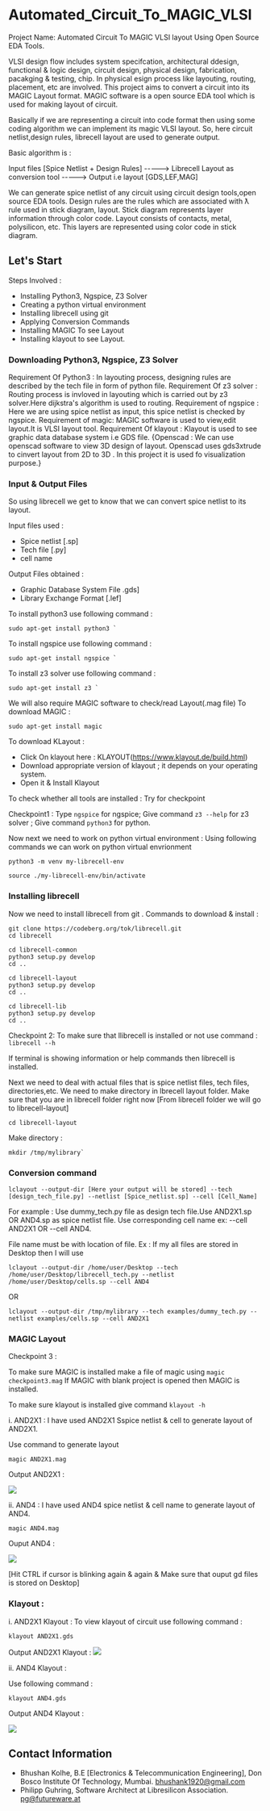 # Automated_Circuit_To_MAGIC_VLSI
Project Name: Automated Circuit To MAGIC VLSI layout Using Open Source EDA Tools.

VLSI design flow includes system specifcation, architectural ddesign, functional & logic design, circuit design, physical design, fabrication, pacakging & testing, chip. In physical esign process like  layouting, routing, placement, etc are involved.
This project aims to convert a circuit into its MAGIC Layout format. MAGIC software is a open source EDA tool which is used for making layout of circuit. 

Basically if we are representing a circuit into code format then using some coding algorithm we can implement its magic VLSI layout.
So, here circuit netlist,design rules, librecell layout are used to generate output.

Basic algorithm is :  


Input files [Spice Netlist + Design Rules]   ----->   Librecell Layout as conversion tool    ----->    Output i.e layout [GDS,LEF,MAG]

We can generate spice netlist of any circuit using circuit design tools,open source EDA tools. Design rules are the rules which are associated with ƛ rule used in stick diagram, layout. Stick diagram represents layer information through color code. Layout consists of contacts, metal, polysilicon, etc. This layers are represented using color code in stick diagram.

## Let's Start

Steps Involved : 

- Installing Python3, Ngspice, Z3 Solver
- Creating a python virtual environment
- Installing librecell using git
- Applying Conversion Commands
- Installing MAGIC To see Layout
- Installing klayout to see Layout.



### Downloading Python3, Ngspice, Z3 Solver 



Requirement Of Python3 : In layouting process, designing rules are described by the tech file in form of python file.
Requirement Of z3 solver : Routing process is invloved in layouting which is carried out by z3 solver.Here dijkstra's algorithm is used to routing.
Requirement of ngspice : Here we are using spice netlist as input, this spice netlist is checked by ngspice.
Requirement of magic: MAGIC software is used to view,edit layout.It is VLSI layout tool.
Requirement Of klayout : Klayout is used to see graphic data database system i.e GDS file.
{Openscad : We can use openscad software to view 3D design of layout. Openscad uses gds3xtrude to cinvert layout from 2D to 3D . In this project it is used fo visualization purpose.}

### Input & Output Files
 
 So using librecell we get to know that we can convert spice netlist to its layout.
 
 Input files used :   
 - Spice netlist [.sp]
 - Tech file [.py]
 - cell name
     
     
     
 Output Files obtained :  
 - Graphic Database System File .gds]
 - Library Exchange Format [.lef]

To install python3 use following command :
```
sudo apt-get install python3 `

```

To install ngspice use following command :
``` 
sudo apt-get install ngspice `
```

To install z3 solver use following command : 
``` 
sudo apt-get install z3 `
```

We will also require MAGIC software to check/read Layout(.mag file)
To download MAGIC :

```
sudo apt-get install magic
```

 To download KLayout :
- Click On klayout here  :  KLAYOUT(https://www.klayout.de/build.html)
- Download appropriate version of klayout ; it depends on your operating system.
- Open it & Install Klayout



To check whether all tools are installed : Try for checkpoint

Checkpoint1 : Type `ngspice` for ngspice; Give command `z3 --help` for z3 solver ; Give command `python3` for python.

Now next we need to work on python virtual environment :
Using following commands we can work on python virtual envrionment

```
python3 -m venv my-librecell-env

source ./my-librecell-env/bin/activate
```
### Installing librecell

Now we need to install librecell from git .
Commands to download & install :
```
git clone https://codeberg.org/tok/librecell.git
cd librecell
```

```
cd librecell-common
python3 setup.py develop
cd ..
```

```
cd librecell-layout
python3 setup.py develop
cd ..
```

```
cd librecell-lib
python3 setup.py develop
cd ..
```

Checkpoint 2: 
To make sure that llibrecell is installed or not use command :
`librecell --h`

If terminal is showing information or help commands then librecell is installed.

Next we need to deal with actual files that is spice netlist files, tech files, directories,etc.
 We need to make directory in lbrecell layout folder.
 Make sure that you are in librecell folder right now [From librecell folder we will go to librecell-layout]
 
 `cd librecell-layout`
 
 Make directory :
 
 ```
 mkdir /tmp/mylibrary`
 ```
 
 ### Conversion command
 
 ```
 lclayout --output-dir [Here your output will be stored] --tech [design_tech_file.py] --netlist [Spice_netlist.sp] --cell [Cell_Name]
 ````
 
 For example : Use dummy_tech.py file as design tech file.Use AND2X1.sp OR AND4.sp as spice netlist file. Use corresponding cell name ex: --cell AND2X1   OR   --cell AND4.
 
 File name must be with location of file. Ex : If my all files are stored in Desktop then I will use 
 ```
 lclayout --output-dir /home/user/Desktop --tech /home/user/Desktop/librecell_tech.py --netlist /home/user/Desktop/cells.sp --cell AND4
 ```
 OR 
 
 ```
 lclayout --output-dir /tmp/mylibrary --tech examples/dummy_tech.py --netlist examples/cells.sp --cell AND2X1
 
 ```
 
 ### MAGIC Layout 
 
 Checkpoint 3 : 
 
 To make sure MAGIC is installed make a file of magic using `magic checkpoint3.mag`
 If MAGIC with blank project is opened then MAGIC is installed.
 
 To make sure klayout is installed give command ` klayout -h `
 
 i. AND2X1 : I have used AND2X1 Sspice netlist & cell to generate layout of AND2X1.
 
 Use command to generate layout 
 
 ```
 magic AND2X1.mag
 
 ```
 
 Output AND2X1 :
 
 <img src ="https://github.com/BhushanKolhe1920/internship_project_Automated_Circuit_To_VLSI_Layout/blob/master/Images/Output_AND2X1_SS.png">
 
 ii. AND4 : I have used AND4 spice netlist & cell name to generate layout of AND4.
 
 ```
 magic AND4.mag
 
 ```
 
 Ouput AND4 :
 
 <img src ="https://github.com/BhushanKolhe1920/internship_project_Automated_Circuit_To_VLSI_Layout/blob/master/Images/Output_AND4_SS.png">
 
 [Hit CTRL if cursor is blinking again & again & Make sure that ouput gd files is stored on Desktop]
 
 
 ### Klayout :
 
 i. AND2X1 Klayout : To view klayout of circuit use following command :
 
 ```
 klayout AND2X1.gds
 
 ```
 
 Output AND2X1 Klayout : 
 <img src="https://github.com/BhushanKolhe1920/internship_project_Automated_Circuit_To_VLSI_Layout/blob/master/AND2X1_klayout_SS.png">
 
 
 ii. AND4 Klayout : 
 
 Use following command :
 
 ```
 klayout AND4.gds
 ```
 
 Output AND4 Klayout : 
 
 <img src="https://github.com/BhushanKolhe1920/internship_project_Automated_Circuit_To_VLSI_Layout/blob/master/AND4_Klayout_SS.png">
 
 ## Contact Information 
 
 - Bhushan Kolhe, B.E [Electronics & Telecommunication Engineering], Don Bosco Institute Of Technology, Mumbai. bhushank1920@gmail.com
 - Philipp Guhring, Software Architect at Libresilicon Association. pg@futureware.at
 
